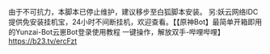 由于不可抗力，本脚本已停止维护，建议移步至白狐脚本安装。
另:妖云网络IDC提供免安装挂机宝，24小时不间断挂机，欢迎查看。【【原神Bot】最简单开箱即用的Yunzai-Bot云崽Bot登录使用教程 一键操作，解放双手-哔哩哔哩】 https://b23.tv/ercFzt
